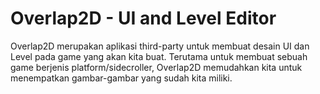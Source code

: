 # Overlap2D - UI and Level Editor

Overlap2D merupakan aplikasi third-party untuk membuat desain UI dan Level pada game yang akan kita buat. Terutama untuk membuat sebuah game berjenis platform/sidecroller, Overlap2D memudahkan kita untuk menempatkan gambar-gambar yang sudah kita miliki.
